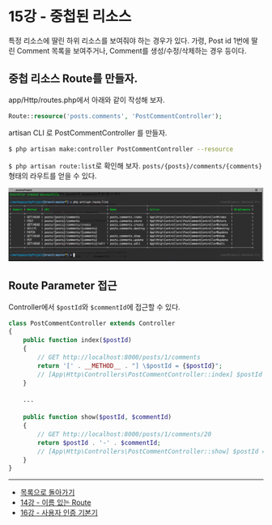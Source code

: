 # 15강 - 중첩된 리소스

특정 리소스에 딸린 하위 리소스를 보여줘야 하는 경우가 있다. 가령, Post id 1번에 딸린 Comment 목록을 보여주거나, Comment를 생성/수정/삭제하는 경우 등이다.

## 중첩 리소스 Route를 만들자.

app/Http/routes.php에서 아래와 같이 작성해 보자.

```php
Route::resource('posts.comments', 'PostCommentController');
```

artisan CLI 로 PostCommentController 를 만들자.

```bash
$ php artisan make:controller PostCommentController --resource
```

`$ php artisan route:list`로 확인해 보자. `posts/{posts}/comments/{comments}` 형태의 라우트를 얻을 수 있다.

![](./images/15-nested-resources-img-01.png)

## Route Parameter 접근

Controller에서 `$postId`와 `$commentId`에 접근할 수 있다.

```php
class PostCommentController extends Controller
{
    public function index($postId)
    {
        // GET http://localhost:8000/posts/1/comments
        return '[' . __METHOD__ . "] \$postId = {$postId}"; 
        // [App\Http\Controllers\PostCommentController::index] $postId = 1
    }
    
    ...

    public function show($postId, $commentId)
    {
        // GET http://localhost:8000/posts/1/comments/20
        return $postId . '-' . $commentId;
        // [App\Http\Controllers\PostCommentController::show] $postId = 1, $commentId = 20
    }
}
```

<!--@start-->
---

- [목록으로 돌아가기](../readme.md)
- [14강 - 이름 있는 Route](14-named-routes.md)
- [16강 - 사용자 인증 기본기](16-authentication.md)
<!--@end-->
